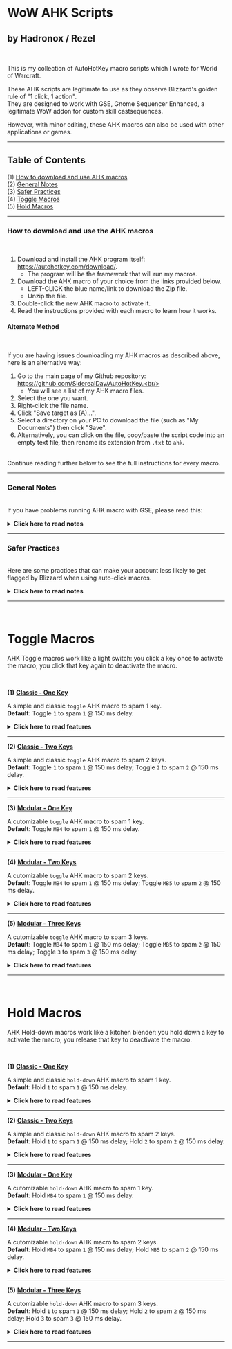 # WoW AHK Scripts
## by Hadronox / Rezel
<br/>

This is my collection of AutoHotKey macro scripts which I wrote for World of Warcraft.

These AHK scripts are legitimate to use as they observe Blizzard's golden rule of "1 click, 1 action".<br/>
They are designed to work with GSE, Gnome Sequencer Enhanced, a legitimate WoW addon for custom skill castsequences.

However, with minor editing, these AHK macros can also be used with other applications or games.

------

## Table of Contents
(1) [How to download and use AHK macros](https://github.com/SiderealDay/AutoHotKey/blob/master/README.md#how-to-download-and-use-the-ahk-macros)<br/>
(2) [General Notes](https://github.com/SiderealDay/AutoHotKey/blob/master/README.md#general-notes)<br/>
(3) [Safer Practices](https://github.com/SiderealDay/AutoHotKey/blob/master/README.md#safer-practices)<br/>
(4) [Toggle Macros](https://github.com/SiderealDay/AutoHotKey/blob/master/README.md#toggle-macros)<br/>
(5) [Hold Macros](https://github.com/SiderealDay/AutoHotKey/blob/master/README.md#hold-macros)<br/>

------

### How to download and use the AHK macros
<br/>

1. Download and install the AHK program itself: https://autohotkey.com/download/.
   - The program will be the framework that will run my macros.
2. Download the AHK macro of your choice from the links provided below.
   - LEFT-CLICK the blue name/link to download the Zip file.
   - Unzip the file.
3. Double-click the new AHK macro to activate it.
4. Read the instructions provided with each macro to learn how it works.<br/>

#### Alternate Method
<br/>

If you are having issues downloading my AHK macros as described above, here is an alternative way:

1. Go to the main page of my Github repository: https://github.com/SiderealDay/AutoHotKey.<br/>
   - You will see a list of my AHK macro files.
2. Select the one you want.
3. Right-click the file name.
4. Click "Save target as (A)...".
5. Select a directory on your PC to download the file (such as "My Documents") then click "Save".
6. Alternatively, you can click on the file, copy/paste the script code into an empty text file, then rename its extension from `.txt` to `ahk`.

<br/>
Continue reading further below to see the full instructions for every macro.

------

### General Notes

<br/>
If you have problems running AHK macro with GSE, please read this:
<br/>
<p><details>
<summary> <b>Click here to read notes</b> </summary>
<br/>

- Every macro has been tested to work properly in WoW, including all modifiers!

- Please check that you are using the latest updated macro.

- If the AHK macro is not working, run it as Admin.

- Check your keybinds for any conflicts, both in WoW and in your mouse software.

- If you want to use the modifier keys listed in your GSE macro, then in WoW you have to unbind the relevent mod keys for the button where your GSE macro is on. If there is a conflict between mod keys in GSE and mod keys in WoW, then WoW keybinds always take priority and your GSE mod key will never trigger. Remember that in WoW by default, `SHIFT` is bound to your second action bar, and `CTRL` is bound to your pet bar. `ALT` is normally not bound.

  - Example:<br/>
If your GSE macro is currently placed on action button 1, and it uses `SHIFT` and `ALT` to cast certain spells, then you need to unbind your `Shift+1` and `Alt+1` in your WoW keybinds.

  - Example:<br/>
Let us assume again that your GSE macro is on action button 1, and it uses `SHIFT` to cast a spell. But in WoW, you discover that you already have `Shift+1` bound to an action button, and this button is EMPTY. If you try to use your GSE macro and press `SHIFT` in this case, you will realise that nothing is happening, since WoW is pressing an EMPTY button.

- If you are using mouse keys, like MB4, to toggle or hold down your AHK macro, you need to unbind any action from those mouse keys in your mouse software, and revert their binds to "Generic", or "Back" and "Forward".

</p></details>

------

### Safer Practices

<br/>
Here are some practices that can make your account less likely to get flagged by Blizzard when using auto-click macros.
<br/>
<p><details>
<summary> <b>Click here to read notes</b> </summary>
<br/>

I don't think we know exactly how Blizzard's Warden detection works, so we have to assume they "can" know everything, especially if given reason to investigate. So, we need to be as reasonable as possible in our practices as to not give them any cause to be less accommodating towards auto-clickers, such as AHK or mouse software, or even towards GSE.

1. No inhumanly-fast clicking speeds!<br/>
  - Use reasonable clicking speeds that humans can sustain, like 200ms or higher. Going super fast is just asking for trouble.

2. No clicking multiple keys!<br/>
  - Use an auto-clicker macro to actively click ONLY one key at a time. This simply observes the rule of "1 click, 1 action".

3. No unattended action!<br/>
  - Use common sense and never go afk while the macro is active. This can be flagged as botting.

4. No macro spam in chat!<br/>
  - Do not send your macro spam by mistake while chatting. Disable or terminate the macro beforehand. I include a "Suspend" feature in my macros for this specific purpose. Some people may report you if they see the spam and think you are doing something suspicious.

</p></details>

------
<br/>

# Toggle Macros

AHK Toggle macros work like a light switch: you click a key once to activate the macro; you click that key again to deactivate the macro.

<br/>

__(1)__
[__Classic - One Key__](https://minhaskamal.github.io/DownGit/#/home?url=https://github.com/SiderealDay/AutoHotKey/blob/master/Toggle_Classic_1Key%20[1-1].ahk)

A simple and classic `toggle` AHK macro to spam 1 key.<br/>
**Default**: Toggle `1` to spam `1` @ 150 ms delay.

<p><details>
<summary> <b>Click here to read features</b> </summary>
<br/>

```ruby
Features:
---------

+ Key modifiers (Shift, Alt, Ctrl) should work properly.
+ This AHK script will only work if WoW window is active. This option can be disabled in the script.

+ < Ctrl+PageDown > to suspend script (if you want to chat in game). (*)
+ < Ctrl+PageUp > to reload AHK script. (*)
+ < Ctrl+End > to terminate AHK script. (*)
 (*)  This command can be used outside WoW.
```

</p></details>

------

__(2)__
[__Classic - Two Keys__](https://minhaskamal.github.io/DownGit/#/home?url=https://github.com/SiderealDay/AutoHotKey/blob/master/Toggle_Classic_2Key%20[12-12].ahk)

A simple and classic `toggle` AHK macro to spam 2 keys.<br/>
**Default**: Toggle `1` to spam `1` @ 150 ms delay; Toggle `2` to spam `2` @ 150 ms delay.

<p><details>
<summary> <b>Click here to read features</b> </summary>
<br/>

```ruby
Features:
---------

+ Key modifiers (Shift, Alt, Ctrl) should work properly.
+ This AHK script will only work if WoW window is active. This option can be disabled in the script.

+ < Ctrl+PageDown > to suspend script (if you want to chat in game). (*)
+ < Ctrl+PageUp > to reload AHK script. (*)
+ < Ctrl+End > to terminate AHK script. (*)
 (*)  This command can be used outside WoW.
```

</p></details>

------

__(3)__
[__Modular - One Key__](https://minhaskamal.github.io/DownGit/#/home?url=https://github.com/SiderealDay/AutoHotKey/blob/master/Toggle_Modular_1Key%20[MB4_1].ahk)

A cutomizable `toggle` AHK macro to spam 1 key.<br/>
**Default**: Toggle `MB4` to spam `1` @ 150 ms delay.

<p><details>
<summary> <b>Click here to read features</b> </summary>
<br/>

```ruby
Features:
---------

+ Assign the key that you want to toggle.
+ Assign the key that you want to spam. This is where your GSE macros will be placed.
+ Assign delay value (in ms), as suggested by your GSE macro.
+ DEFAULT: Toggle `Mouse Button 4` to spam `1` at 150ms. 

+ All keys and delay can be customized in the CONFIG section.
+ Key modifiers (Shift, Alt, Ctrl) should work properly.
+ This AHK script will only work if WoW window is active. This option can be disabled in the script.

+ A small window will tell you when this AHK script is enabled and working.
+ To customize this window, read the INFO section inside the script.

+ < Ctrl+PageDown > to suspend script (if you want to chat in game). (*)
+ < Ctrl+PageUp > to reload AHK script. (*)
+ < Ctrl+End > to terminate AHK script. (*)
 (*)  This command can be used outside WoW.
```

</p></details>

------

__(4)__
[__Modular - Two Keys__](https://minhaskamal.github.io/DownGit/#/home?url=https://github.com/SiderealDay/AutoHotKey/blob/master/Toggle_Modular_2Key%20[MB4MB5_12].ahk)

A cutomizable `toggle` AHK macro to spam 2 keys.<br/>
**Default**: Toggle `MB4` to spam `1` @ 150 ms delay; Toggle `MB5` to spam `2` @ 150 ms delay.

<p><details>
<summary> <b>Click here to read features</b> </summary>
<br/>

```ruby
Features:
---------

+ Assign the keys that you want to toggle.
+ Assign the keys that you want to spam. This is where your GSE macros will be placed.
+ Assign delay values (in ms), as suggested by your GSE macro.
+ DEFAULT: Toggle `Mouse Button 4` to spam `1` at 150ms; Toggle `Mouse Button 5` to spam `2` at 150ms.

+ All keys and delays can be customized in the CONFIG section. Delays are separate for each key.
+ Key modifiers (Shift, Alt, Ctrl) should work properly.
+ This AHK script will only work if WoW window is active. This option can be disabled in the script.

+ A small window will tell you when this AHK script is enabled and working.
+ To customize this window, read the INFO section inside the script.

+ < Ctrl+PageDown > to suspend script (if you want to chat in game). (*)
+ < Ctrl+PageUp > to reload AHK script. (*)
+ < Ctrl+End > to terminate AHK script. (*)
 (*)  This command can be used outside WoW.
```

</p></details>

------

__(5)__
[__Modular - Three Keys__](https://minhaskamal.github.io/DownGit/#/home?url=https://github.com/SiderealDay/AutoHotKey/blob/master/Toggle_Modular_3Key.ahk)

A cutomizable `toggle` AHK macro to spam 3 keys.<br/>
**Default**: Toggle `MB4` to spam `1` @ 150 ms delay; Toggle `MB5` to spam `2` @ 150 ms delay; Toggle `3` to spam `3` @ 150 ms delay.

<p><details>
<summary> <b>Click here to read features</b> </summary>
<br/>

```ruby
Features:
---------

+ Assign the keys that you want to toggle.
+ Assign the keys that you want to spam. This is where your GSE macros will be placed.
+ Assign delay values (in ms), as suggested by your GSE macro.
+ DEFAULT: Toggle `Mouse Button 4` to spam `1` at 150ms; Toggle `Mouse Button 5` to spam `2` at 150ms; Toggle `3` to spam `3` @ 150 ms delay.

+ All keys and delays can be customized in the CONFIG section. Delays are separate for each key.
+ Key modifiers (Shift, Alt, Ctrl) should work properly.
+ This AHK script will only work if WoW window is active. This option can be disabled in the script.

+ A small window will tell you when this AHK script is enabled and working.
+ To customize this window, read the INFO section inside the script.

+ < Ctrl+PageDown > to suspend script (if you want to chat in game). (*)
+ < Ctrl+PageUp > to reload AHK script. (*)
+ < Ctrl+End > to terminate AHK script. (*)
 (*)  This command can be used outside WoW.
```

</p></details>

------
<br/>

# Hold Macros

AHK Hold-down macros work like a kitchen blender: you hold down a key to activate the macro; you release that key to deactivate the macro.

<br/>

__(1)__
[__Classic - One Key__](https://minhaskamal.github.io/DownGit/#/home?url=https://github.com/SiderealDay/AutoHotKey/blob/master/HoldDown_Classic_1Key%20[1-1].ahk)

A simple and classic `hold-down` AHK macro to spam 1 key.<br/>
**Default**: Hold `1` to spam `1` @ 150 ms delay.

<p><details>
<summary> <b>Click here to read features</b> </summary>
<br/>

```ruby
Features:
---------

+ Key modifiers (Shift, Alt, Ctrl) should work properly.
+ This AHK script will only work if WoW window is active. This option can be disabled in the script.

+ < Ctrl+PageDown > to suspend script (if you want to chat in game). (*)
+ < Ctrl+PageUp > to reload AHK script. (*)
+ < Ctrl+End > to terminate AHK script. (*)
 (*)  This command can be used outside WoW.
```

</p></details>

------

__(2)__
[__Classic - Two Keys__](https://minhaskamal.github.io/DownGit/#/home?url=https://github.com/SiderealDay/AutoHotKey/blob/master/HoldDown_Classic_2Key%20[12-12].ahk)

A simple and classic `hold-down` AHK macro to spam 2 keys.<br/>
**Default**: Hold `1` to spam `1` @ 150 ms delay; Hold `2` to spam `2` @ 150 ms delay.

<p><details>
<summary> <b>Click here to read features</b> </summary>
<br/>

```ruby
Features:
---------

+ Key modifiers (Shift, Alt, Ctrl) should work properly.
+ This AHK script will only work if WoW window is active. This option can be disabled in the script.

+ < Ctrl+PageDown > to suspend script (if you want to chat in game). (*)
+ < Ctrl+PageUp > to reload AHK script. (*)
+ < Ctrl+End > to terminate AHK script. (*)
 (*)  This command can be used outside WoW.
```

</p></details>

------

__(3)__
[__Modular - One Key__](https://minhaskamal.github.io/DownGit/#/home?url=https://github.com/SiderealDay/AutoHotKey/blob/master/HoldDown_Modular_1Key%20[MB4_1].ahk)

A cutomizable `hold-down` AHK macro to spam 1 key.<br/>
**Default**: Hold `MB4` to spam `1` @ 150 ms delay.

<p><details>
<summary> <b>Click here to read features</b> </summary>
<br/>

```ruby
Features:
---------

+ Assign the key that you want to hold down.
+ Assign the key that you want to spam. This is where your GSE macro will be placed.
+ Assign delay value (in ms), as suggested by your GSE macro.
+ DEFAULT: Hold down `Mouse Button 4` to spam `1` at 150ms.

+ All keys and delay can be customized in the CONFIG section.
+ Key modifiers (Shift, Alt, Ctrl) should work properly.
+ This AHK script will only work if WoW window is active. This option can be disabled in the script.

+ < Ctrl+PageDown > to suspend script (if you want to chat in game). (*)
+ < Ctrl+PageUp > to reload AHK script. (*)
+ < Ctrl+End > to terminate AHK script. (*)
 (*)  This command can be used outside WoW.
```

</p></details>

------

__(4)__
[__Modular - Two Keys__](https://minhaskamal.github.io/DownGit/#/home?url=https://github.com/SiderealDay/AutoHotKey/blob/master/HoldDown_Modular_2Key%20[MB4MB5_12].ahk)

A cutomizable `hold-down` AHK macro to spam 2 keys.<br/>
**Default**: Hold `MB4` to spam `1` @ 150 ms delay; Hold `MB5` to spam `2` @ 150 ms delay.

<p><details>
<summary> <b>Click here to read features</b> </summary>
<br/>

```ruby
Features:
---------

+ Assign the keys that you want to hold down.
+ Assign the keys that you want to spam. This is where your GSE macros will be placed.
+ Assign delay values (in ms), as suggested by your GSE macro.
+ DEFAULT: Hold `Mouse Button 4` to spam `1` at 150ms; Hold `Mouse Button 5` to spam `2` at 150ms.

+ All keys and delays can be customized in the CONFIG section. Delays are separate for each key.
+ Key modifiers (Shift, Alt, Ctrl) should work properly.
+ This AHK script will only work if WoW window is active. This option can be disabled in the script.

+ < Ctrl+PageDown > to suspend script (if you want to chat in game). (*)
+ < Ctrl+PageUp > to reload AHK script. (*)
+ < Ctrl+End > to terminate AHK script. (*)
 (*)  This command can be used outside WoW.
```

</p></details>

------


__(5)__
[__Modular - Three Keys__](https://minhaskamal.github.io/DownGit/#/home?url=https://github.com/SiderealDay/AutoHotKey/blob/master/HoldDown_Modular_3Key%20[123_123].ahk)

A cutomizable `hold-down` AHK macro to spam 3 keys.<br/>
**Default**: Hold `1` to spam `1` @ 150 ms delay; Hold `2` to spam `2` @ 150 ms delay; Hold `3` to spam `3` @ 150 ms delay.

<p><details>
<summary> <b>Click here to read features</b> </summary>
<br/>

```ruby
Features:
---------

+ Assign the keys that you want to hold down.
+ Assign the keys that you want to spam. This is where your GSE macros will be placed.
+ Assign delay values (in ms), as suggested by your GSE macro.
+ DEFAULT: Hold `1` to spam `1` at 150ms; Hold `2` to spam `2` at 150ms; Hold `3` to spam `3` at 150ms.

+ All keys and delays can be customized in the CONFIG section. Delays are separate for each key.
+ Key modifiers (Shift, Alt, Ctrl) should work properly.
+ This AHK script will only work if WoW window is active. This option can be disabled in the script.

+ < Ctrl+PageDown > to suspend script (if you want to chat in game). (*)
+ < Ctrl+PageUp > to reload AHK script. (*)
+ < Ctrl+End > to terminate AHK script. (*)
 (*)  This command can be used outside WoW.
```

</p></details>

------
